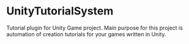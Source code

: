 # UnityTutorialSystem
Tutorial plugin for Unity Game project. Main purpose for this project is automation of creation tutorials for your games written in Unity.
